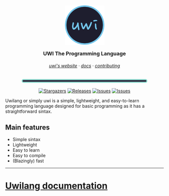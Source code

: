 <h3 align="center">
	<img src="https://raw.githubusercontent.com/lxbx44/uwi/main/resources/uwilogo.png" width="125" alt="Logo"/><br/>
	<img src="https://raw.githubusercontent.com/lxbx44/uwi/main/resources/transparent.png" height="30" width="0px"/>
	UWI The Programming Language
	<img src="https://raw.githubusercontent.com/lxbx44/uwi/main/resources/transparent.png" height="30" width="0px"/>
</h3>

<h6 align="center">
  <a href="ariadev.me/uwi">uwi's website</a>
  ·
  <a href="https://github.com/lxbx44/uwi/blob/main/docs/docs.md">docs</a>
  ·
  <a href="https://github.com/lxbx44/uwi/blob/main/docs/cc.md">contributing</a>
</h6>

<p align="center">
  <img src="https://raw.githubusercontent.com/lxbx44/uwi/main/resources/line.png" width="400" />
</p>

<p align="center">
	<a href="https://github.com/lxbx44/uwi/stargazers">
		<img alt="Stargazers" src="https://img.shields.io/github/stars/lxbx44/uwi?style=for-the-badge&logo=starship&color=94e2d5&logoColor=D9E0EE&labelColor=313244"></a>
	<a href="https://github.com/lxbx44/uwi/releases/latest">
		<img alt="Releases" src="https://img.shields.io/github/release/lxbx44/uwi.svg?style=for-the-badge&logo=github&color=94e2d5&logoColor=D9E0EE&labelColor=313244"/></a>
	<a href="https://github.com/lxbx44/uwi/issues">
		<img alt="Issues" src="https://img.shields.io/github/issues/lxbx44/uwi?style=for-the-badge&logo=gitbook&color=94e2d5&logoColor=D9E0EE&labelColor=313244"></a>
	<a href="https://github.com/lxbx44/uwi/graphs/contributors">
		<img alt="Issues" src="https://img.shields.io/github/contributors/lxbx44/uwi?style=for-the-badge&logo=gitbook&color=94e2d5&logoColor=D9E0EE&labelColor=313244"></a>
</p>

Uwilang or simply uwi is a simple, lightweight, and easy-to-learn programming language designed for basic programming as it has a straightforward sintax.

## Main features
- Simple sintax
- Lightweight
- Easy to learn
- Easy to compile
- (Blazingly) fast

___

# [Uwilang documentation](docs/docs.md)
